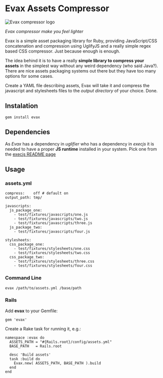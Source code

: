 # Evax Assets Compressor

![Evax compressor logo](http://farm8.staticflickr.com/7166/6505430865_1f9f232e8c_o_d.png)


*Evax compressor make you feel lighter*

Evax is a simple asset packaging library for Ruby, providing JavaScript/CSS concatenation and compression using UglifyJS and a really simple regex based CSS compressor. Just because enough is enough.

The idea behind it is to have a really **simple library to compress your assets** in the simplest way without any weird dependency (who said Java?). There are nice assets packaging systems out there but they have too many options for some cases.

Create a YAML file describing assets, Evax will take it and compress the javascript and stylesheets files to the *output directory* of your choice. Done.

## Instalation

    gem install evax

## Dependencies

As *Evax* has a dependency in *uglifier* who has a dependency in *execjs* it is needed to have a proper **JS runtime** installed in your system. Pick one from the [execjs README page](https://github.com/sstephenson/execjs)

## Usage

### assets.yml

    compress:    off # default on
    output_path: tmp/

    javascripts:
      js_package_one:
        - test/fixtures/javascripts/one.js
        - test/fixtures/javascripts/two.js
        - test/fixtures/javascripts/three.js
      js_package_two:
        - test/fixtures/javascripts/four.js

    stylesheets:
      css_package_one:
        - test/fixtures/stylesheets/one.css
        - test/fixtures/stylesheets/two.css
      css_package_two:
        - test/fixtures/stylesheets/three.css
        - test/fixtures/stylesheets/four.css

### Command Line

    evax /path/to/assets.yml /base/path

### Rails

Add **evax** to your Gemfile:

    gem 'evax'

Create a Rake task for running it, e.g.:

    namespace :evax do
      ASSETS_PATH = "#{Rails.root}/config/assets.yml"
      BASE_PATH   = Rails.root

      desc 'Build assets'
      task :build do
        Evax.new( ASSETS_PATH, BASE_PATH ).build
      end
    end
